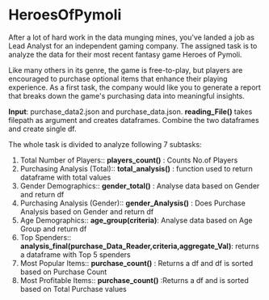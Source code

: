 # HeroesOfPymoli

After a lot of hard work in the data munging mines, you've landed a job as Lead Analyst for an independent gaming company. The assigned  task is to analyze the data for their most recent fantasy game Heroes of Pymoli. 

Like many others in its genre, the game is free-to-play, but players are encouraged to purchase optional items that enhance their playing experience. As a first task, the company would like you to generate a report that breaks down the game's purchasing data into meaningful insights.

**Input**: purchase_data2.json and purchase_data.json.  <b>reading_File()</b> takes filepath as argument and creates dataframes. Combine the two dataframes and create single df.

The whole task is divided to analyze following 7 subtasks:
  <ol>
      <li> Total Number of Players::
        <b>players_count()</b> : Counts No.of Players
      <li> Purchasing Analysis (Total)::
        <b>total_analysis()</b> : function used to return dataframe with total values
      <li> Gender Demographics::
        <b>gender_total()</b>    : Analyse data based on Gender and return df 
      <li> Purchasing Analysis (Gender)::
        <b>gender_Analysis()</b> : Does Purchase Analysis  based on Gender and return df
      <li> Age Demographics::
        <b>age_group(criteria)</b>: Analyse data based on Age Group and return df
      <li> Top Spenders::
        <b>analysis_final(purchase_Data_Reader,criteria,aggregate_Val)</b>: returns a dataframe with Top 5 spenders
      <li> Most Popular Items::
        <b>purchase_count()</b> : Returns a df and df is sorted based on Purchase Count
      <li> Most Profitable Items::
        <b>purchase_count()</b> :Returns a df and is sorted based on Total Purchase values
  </ol>


### 
